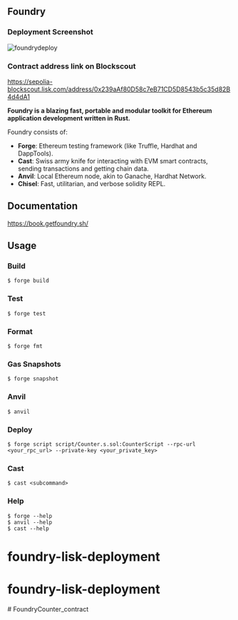 ## Foundry
### Deployment Screenshot

![foundrydeploy](https://github.com/user-attachments/assets/3cef86c0-77e7-4b2a-9b34-be9d7b321862)

### Contract address link on Blockscout
https://sepolia-blockscout.lisk.com/address/0x239aAf80D58c7eB71CD5D8543b5c35d82B4d4dA1

**Foundry is a blazing fast, portable and modular toolkit for Ethereum application development written in Rust.**

Foundry consists of:

-   **Forge**: Ethereum testing framework (like Truffle, Hardhat and DappTools).
-   **Cast**: Swiss army knife for interacting with EVM smart contracts, sending transactions and getting chain data.
-   **Anvil**: Local Ethereum node, akin to Ganache, Hardhat Network.
-   **Chisel**: Fast, utilitarian, and verbose solidity REPL.

## Documentation

https://book.getfoundry.sh/

## Usage

### Build

```shell
$ forge build
```

### Test

```shell
$ forge test
```

### Format

```shell
$ forge fmt
```

### Gas Snapshots

```shell
$ forge snapshot
```

### Anvil

```shell
$ anvil
```

### Deploy

```shell
$ forge script script/Counter.s.sol:CounterScript --rpc-url <your_rpc_url> --private-key <your_private_key>
```

### Cast

```shell
$ cast <subcommand>
```

### Help

```shell
$ forge --help
$ anvil --help
$ cast --help
```
# foundry-lisk-deployment
# foundry-lisk-deployment
#   F o u n d r y C o u n t e r _ c o n t r a c t  
 